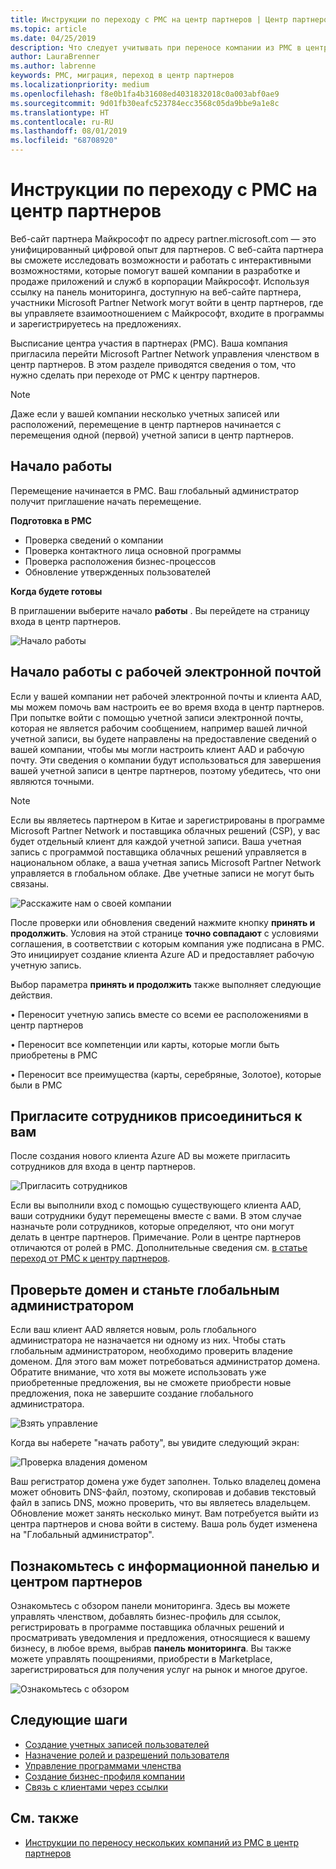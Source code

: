 ```yaml
---
title: Инструкции по переходу с PMC на центр партнеров | Центр партнеров
ms.topic: article
ms.date: 04/25/2019
description: Что следует учитывать при переносе компании из PMC в центр партнеров
author: LauraBrenner
ms.author: labrenne
keywords: PMC, миграция, переход в центр партнеров
ms.localizationpriority: medium
ms.openlocfilehash: f8e0b1fa4b31608ed4031832018c0a003abf0ae9
ms.sourcegitcommit: 9d01fb30eafc523784ecc3568c05da9bbe9a1e8c
ms.translationtype: HT
ms.contentlocale: ru-RU
ms.lasthandoff: 08/01/2019
ms.locfileid: "68708920"
---
```

# <a name="guide-to-migrating-from-pmc-to-partner-center"></a>Инструкции по переходу с PMC на центр партнеров

Веб-сайт партнера Майкрософт по адресу partner.microsoft.com — это унифицированный цифровой опыт для партнеров. С веб-сайта партнера вы сможете исследовать возможности и работать с интерактивными возможностями, которые помогут вашей компании в разработке и продаже приложений и служб в корпорации Майкрософт. Используя ссылку на панель мониторинга, доступную на веб-сайте партнера, участники Microsoft Partner Network могут войти в центр партнеров, где вы управляете взаимоотношением с Майкрософт, входите в программы и зарегистрируетесь на предложениях. 

Высписание центра участия в партнерах (PMC). Ваша компания пригласила перейти Microsoft Partner Network управления членством в центр партнеров. В этом разделе приводятся сведения о том, что нужно сделать при переходе от PMC к центру партнеров.

>[!Note]
>Даже если у вашей компании несколько учетных записей или расположений, перемещение в центр партнеров начинается с перемещения одной (первой) учетной записи в центр партнеров.

## <a name="get-started"></a>Начало работы

Перемещение начинается в PMC. Ваш глобальный администратор получит приглашение начать перемещение. 

**Подготовка в PMC**
- Проверка сведений о компании 
- Проверка контактного лица основной программы 
- Проверка расположения бизнес-процессов
- Обновление утвержденных пользователей

**Когда будете готовы**

В приглашении выберите начало **работы** . Вы перейдете на страницу входа в центр партнеров.

![Начало работы](images/migration/getstarted.jpg)

## <a name="start-with-your-work-email"></a>Начало работы с рабочей электронной почтой

Если у вашей компании нет рабочей электронной почты и клиента AAD, мы можем помочь вам настроить ее во время входа в центр партнеров. При попытке войти с помощью учетной записи электронной почты, которая не является рабочим сообщением, например вашей личной учетной записи, вы будете направлены на предоставление сведений о вашей компании, чтобы мы могли настроить клиент AAD и рабочую почту.
Эти сведения о компании будут использоваться для завершения вашей учетной записи в центре партнеров, поэтому убедитесь, что они являются точными.

>[!Note]
>Если вы являетесь партнером в Китае и зарегистрированы в программе Microsoft Partner Network и поставщика облачных решений (CSP), у вас будет отдельный клиент для каждой учетной записи. Ваша учетная запись с программой поставщика облачных решений управляется в национальном облаке, а ваша учетная запись Microsoft Partner Network управляется в глобальном облаке. Две учетные записи не могут быть связаны.

![Расскажите нам о своей компании](images/migration/newtellusabout.png)

После проверки или обновления сведений нажмите кнопку **принять и продолжить**.
Условия на этой странице **точно совпадают** с условиями соглашения, в соответствии с которым компания уже подписана в PMC.  
Это инициирует создание клиента Azure AD и предоставляет рабочую учетную запись.

Выбор параметра **принять и продолжить** также выполняет следующие действия.

• Переносит учетную запись вместе со всеми ее расположениями в центр партнеров

• Переносит все компетенции или карты, которые могли быть приобретены в PMC

• Переносит все преимущества (карты, серебряные, Золотое), которые были в PMC

## <a name="invite-employees-to-join-you"></a>Пригласите сотрудников присоединиться к вам

После создания нового клиента Azure AD вы можете пригласить сотрудников для входа в центр партнеров.

![Пригласить сотрудников](images/migration/invite.png)


Если вы выполнили вход с помощью существующего клиента AAD, ваши сотрудники будут перемещены вместе с вами. В этом случае назначьте роли сотрудников, которые определяют, что они могут делать в центре партнеров. Примечание. Роли в центре партнеров отличаются от ролей в PMC. Дополнительные сведения см. [в статье переход от PMC к центру партнеров](move-pmc-pc-map.md).

## <a name="verify-your-domain-and-become-a-global-admin"></a>Проверьте домен и станьте глобальным администратором  

Если ваш клиент AAD является новым, роль глобального администратора не назначается ни одному из них. Чтобы стать глобальным администратором, необходимо проверить владение доменом. Для этого вам может потребоваться администратор домена. Обратите внимание, что хотя вы можете использовать уже приобретенные предложения, вы не сможете приобрести новые предложения, пока не завершите создание глобального администратора. 

![Взять управление](images/migration/takecontrol.png)

Когда вы наберете "начать работу", вы увидите следующий экран:

![Проверка владения доменом](images/migration/verifytxt.png)

Ваш регистратор домена уже будет заполнен. Только владелец домена может обновить DNS-файл, поэтому, скопировав и добавив текстовый файл в запись DNS, можно проверить, что вы являетесь владельцем. Обновление может занять несколько минут. Вам потребуется выйти из центра партнеров и снова войти в систему. Ваша роль будет изменена на "Глобальный администратор". 


## <a name="get-acquainted-with-your-dashboard-and-partner-center"></a>Познакомьтесь с информационной панелью и центром партнеров

Ознакомьтесь с обзором панели мониторинга. Здесь вы можете управлять членством, добавлять бизнес-профиль для ссылок, регистрировать в программе поставщика облачных решений и просматривать уведомления и предложения, относящиеся к вашему бизнесу, в любое время, выбрав **панель мониторинга**. Вы также можете управлять поощрениями, приобрести в Marketplace, зарегистрироваться для получения услуг на рынок и многое другое.  

![Ознакомьтесь с обзором](images/migration/fre.png)

## <a name="next-steps"></a>Следующие шаги

- [Создание учетных записей пользователей](create-user-accounts-and-set-permissions.md)
- [Назначение ролей и разрешений пользователя](permissions-overview.md)
- [Управление программами членства](renew-mpn-offers.md)
- [Создание бизнес-профиля компании](create-a-marketing-profile.md)
- [Связь с клиентами через ссылки](responding-to-referrals.md)

## <a name="see-also"></a>См. также

- [Инструкции по переносу нескольких компаний из PMC в центр партнеров](move-multiple-companies.md)
